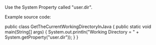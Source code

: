 Use the System Property called "user.dir".

Example source code:

public class GetTheCurrentWorkingDirectoryInJava {
  public static void main(String[] args) {
       System.out.println("Working Directory = " +
              System.getProperty("user.dir"));
  }
}
